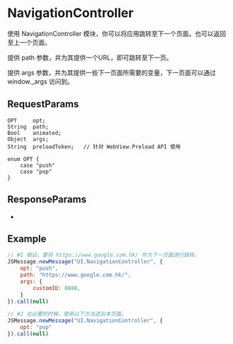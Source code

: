 # NavigationController

使用 NavigationController 模块，你可以将应用跳转至下一个页面，也可以返回至上一个页面。

提供 path 参数，并为其提供一个URL，即可跳转至下一页。

提供 args 参数，并为其提供一些下一页面所需要的变量，下一页面可以通过 window._args 访问到。

## RequestParams
```
OPT     opt;
String  path;
Bool    animated;
Object  args;
String  preloadToken;   // 针对 WebView.Preload API 使用

enum OPT {
    case "push"
    case "pop"
}

```
## ResponseParams

-

## Example

```javascript
// #1 假设，要将 https://www.google.com.hk/ 作为下一页面进行跳转。
JSMessage.newMessage("UI.NavigationController", {
    opt: "push",
    path: "https://www.google.com.hk/",
    args: {
        customID: 8888,
    }
}).call(null)

// #2 在必要的时候，使用以下方法退出本页面。
JSMessage.newMessage("UI.NavigationController", {
    opt: "pop"
}).call(null)
```